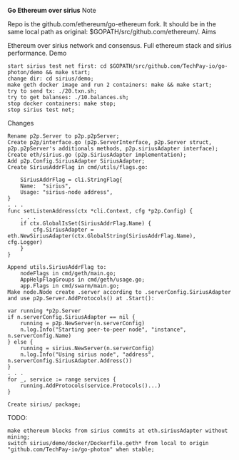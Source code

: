**Go Ethereum over sirius**
Note

Repo is the github.com/ethereum/go-ethereum fork. It should be in the same local path as original: $GOPATH/src/github.com/ethereum/.
Aims

Ethereum over sirius network and consensus. Full ethereum stack and sirius performance.
Demo

    start sirius test net first: cd $GOPATH/src/github.com/TechPay-io/go-photon/demo && make start;
    change dir: cd sirius/demo;
    make geth docker image and run 2 containers: make && make start;
    try to send tx: ./20.txn.sh;
    try to get balanses: ./10.balances.sh;
    stop docker containers: make stop;
    stop sirius test net;

Changes

    Rename p2p.Server to p2p.p2pServer;
    Create p2p/interface.go (p2p.ServerInterface, p2p.Server struct, p2p.p2pServer's additionals methods, p2p.siriusAdapter interface);
    Create eth/sirius.go (p2p.SiriusAdapter implementation);
    Add p2p.Config.SiriusAdapter SiriusAdapter;
    Create SiriusAddrFlag in cmd/utils/flags.go:

        SiriusAddrFlag = cli.StringFlag{
    	Name:  "sirius",
    	Usage: "sirius-node address",
    }
    . . .
    func setListenAddress(ctx *cli.Context, cfg *p2p.Config) {
    	. . .
    	if ctx.GlobalIsSet(SiriusAddrFlag.Name) {
    		cfg.SiriusAdapter = eth.NewSiriusAdapter(ctx.GlobalString(SiriusAddrFlag.Name), cfg.Logger)
    	}
    }

    Append utils.SiriusAddrFlag to:
        nodeFlags in cmd/geth/main.go;
        AppHelpFlagGroups in cmd/geth/usage.go;
        app.Flags in cmd/swarm/main.go;
    Make node.Node create .server according to .serverConfig.SiriusAdapter and use p2p.Server.AddProtocols() at .Start():

    var running *p2p.Server
    if n.serverConfig.SiriusAdapter == nil {
    	running = p2p.NewServer(n.serverConfig)
    	n.log.Info("Starting peer-to-peer node", "instance", n.serverConfig.Name)
    } else {
    	running = sirius.NewServer(n.serverConfig)
    	n.log.Info("Using sirius node", "address", n.serverConfig.SiriusAdapter.Address())
    }
    . . .
    for _, service := range services {
    	running.AddProtocols(service.Protocols()...)
    }

    Create sirius/ package;

TODO:

    make ethereum blocks from sirius commits at eth.siriusAdapter without mining;
    switch sirius/demo/docker/Dockerfile.geth* from local to origin "github.com/TechPay-io/go-photon" when stable;
